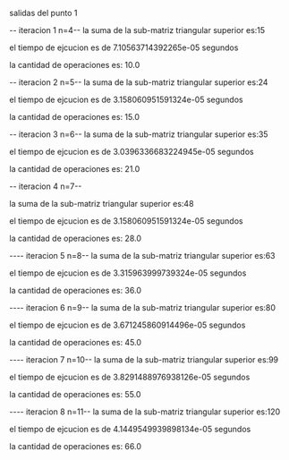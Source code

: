 salidas del punto 1

-- iteracion 1 n=4--
la suma de la sub-matriz triangular superior es:15

el tiempo de ejcucion es de 7.10563714392265e-05  segundos

la cantidad de operaciones es: 10.0


-- iteracion 2 n=5--
la suma de la sub-matriz triangular superior es:24

el tiempo de ejcucion es de 3.158060951591324e-05  segundos

la cantidad de operaciones es: 15.0


-- iteracion 3  n=6--
la suma de la sub-matriz triangular superior es:35

el tiempo de ejcucion es de 3.0396336683224945e-05  segundos

la cantidad de operaciones es: 21.0

-- iteracion 4  n=7--

la suma de la sub-matriz triangular superior es:48

el tiempo de ejcucion es de 3.158060951591324e-05  segundos

la cantidad de operaciones es: 28.0

---- iteracion  5   n=8--
la suma de la sub-matriz triangular superior es:63

el tiempo de ejcucion es de 3.315963999739324e-05  segundos

la cantidad de operaciones es: 36.0

---- iteracion  6   n=9--
la suma de la sub-matriz triangular superior es:80

el tiempo de ejcucion es de 3.671245860914496e-05  segundos

la cantidad de operaciones es: 45.0

---- iteracion  7   n=10--
la suma de la sub-matriz triangular superior es:99

el tiempo de ejcucion es de 3.8291488976938126e-05  segundos

la cantidad de operaciones es: 55.0

---- iteracion  8   n=11--
la suma de la sub-matriz triangular superior es:120

el tiempo de ejcucion es de 4.1449549939898134e-05  segundos

la cantidad de operaciones es: 66.0


